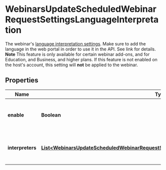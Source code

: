 

# WebinarsUpdateScheduledWebinarRequestSettingsLanguageInterpretation

The webinar's [language interpretation settings](https://support.zoom.us/hc/en-us/articles/360034919791-Language-interpretation-in-meetings-and-webinars). Make sure to add the language in the web portal in order to use it in the API. See link for details.   **Note** This feature is only available for certain webinar add-ons, and for Education, and Business, and higher plans. If this feature is not enabled on the host's account, this setting will **not** be applied to the webinar.

## Properties

| Name | Type | Description | Notes |
|------------ | ------------- | ------------- | -------------|
|**enable** | **Boolean** | Enable [language interpretation](https://support.zoom.us/hc/en-us/articles/360034919791-Language-interpretation-in-meetings-and-webinars) for the webinar. |  [optional] |
|**interpreters** | [**List&lt;WebinarsUpdateScheduledWebinarRequestSettingsLanguageInterpretationInterpretersInner&gt;**](WebinarsUpdateScheduledWebinarRequestSettingsLanguageInterpretationInterpretersInner.md) | Information about the webinar&#39;s language interpreters. |  [optional] |



